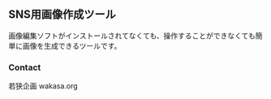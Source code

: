 ## SNS用画像作成ツール

画像編集ソフトがインストールされてなくても、操作することができなくても簡単に画像を生成できるツールです。

### Contact

若狭企画
wakasa.org

